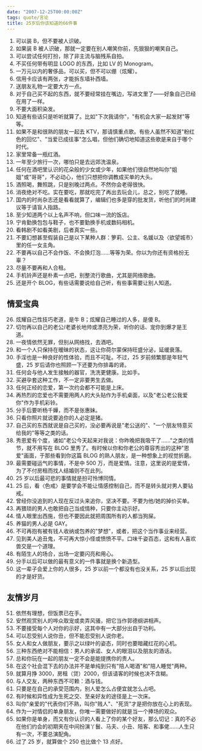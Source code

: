 ```yaml
---
date: "2007-12-25T00:00:00Z"
tags: quote/言论
title: 25岁后你该知道的66件事
---
```


1. 可以装 B，但不要被人识破。
2. 如果装 B 被人识破，那就一定要在别人嘲笑你前，先狠狠的嘲笑自己。
3. 可以尝试任何打扮，除了非主流与脑残系自拍。
4. 不买任何带有明显 LOGO 的东西，比如 LV 的 Monogram。
5. 一万元以内的奢侈品，可以买，但不可以绷（炫耀）。
6. 信用卡应该有两张，才能拆东墙补西墙。
7. 送朋友礼物一定要大方一点。
8. 对于自己买不起的东西，就不要经常挂在嘴边，写进文里了——好象自己已经在用了一样。 
9. 不要大面积染发。
10. 知道有些话只是听听就算了。比如"下次我请你"，"有机会大家一起发财"等等。
11. 如果不是和很熟的朋友一起去 KTV，那请慎重点歌。有些人虽然不知道"粉红色的回忆"、"当爱已成往事"怎么唱，但他们确切地知道这些歌是来自于哪个时代。
12. 家里常备一瓶红酒。
13. 一年至少旅行一次，哪怕只是去远郊洗温泉。
14. 任何在酒吧里认识的花朵般的少女或少年，如果他们很自然地叫你"姐姐"或"哥哥"，不必动心，他们只想把你调教成买单的大头。 
15. 酒照喝，舞照跳，只是别晚过两点。不然你会老得很快。
16. 消夜绝对不吃。实在要吃，那就吃完了再出去玩会儿，总之，别吃了就睡。
17. 国内的时尚杂志还是看看就算了，编辑们也多是穿的批发货，听他们的时尚建议等于请盲人指路。
18. 至少知道两个以上名声不响，但口味一流的饭店。
19. 宁肯勤换包包与鞋子，也不要勤换手机或数码相机。
20. 看韩剧不如看美剧，后者真实一些。
21. 不要幻想甚至假装自己是以下某种人群：箩莉、公主、名媛以及〈欲望城市〉里的任一女主角。 
22. 不要再以自己不会作饭、不会换灯泡……等等为荣。你以为你还有资格扮无辜？
23. 尽量不要再和人合租。
24. 手机铃声还是朴素一点吧，别整流行歌曲，尤其是网络歌曲。
25. 还是开个 BLOG，有些话需要说给自己听，有些事需要让别人知道。

## 情爱宝典
26. 炫耀自己性技巧老道，是牛 B；炫耀自己睡过的人多，是傻 B。
27. 切勿再以自己的老公/老婆长地帅或漂亮为荣，听你的话、宠你到爆才是王道。
28. 一夜情依然无罪，但别从网络找，去酒吧。
29. 和一个人只保持在暧昧的状态，这让你荷尔蒙保持旺盛分泌，延缓衰落。
30. 手淫也是一种良好的性体验，而且不可耻。不过，25 岁前频繁那是年轻气盛，25 岁后请你也照顾一下还要为你排毒的肾。
31. 任何会与他人发生接触的器官，洗洗更健康。比如手。
32. 买避孕套这种工作，不一定非要男生去做。
33. 任何正经的恋爱，第一次约会都不可能是上床。
34. 再热烈的恋爱也不需要用两人的大头贴作为手机桌面，以及"老公老公我爱你"作为手机彩铃。 
35. 分手后要听杨千嬅，而不是张惠妹。
36. 只看你照片就说要追你的人必定是猪。
37. 自己买的东西就说是自己买的，没必要再说是"老公送的"、"一个朋友特意买给我的"等等之类的话。
38. 秀恩爱有个度，诸如"老公今天起来对我说：你昨晚把我吸干了……"之类的情节，就不用写在 BLOG 里秀了。有时候以你和你老公的尊容秀出的这种"恩爱"画面，于那些看到你这篇 BLOG 的熟人朋友，是一种想象上的视觉折磨。
39. 最需要碰运气的事情，不是中 500 万，而是爱情。注意，这里说的是爱情，为了不付房租而找人结婚则不在此列。 
40. 25 岁以后最可悲的事情就是扮可怜博同情。
41. 25 后，看〈色戒〉是要学会不能让情感控制自己，而不是转头就对男人要钻戒。
42. 曾经你没追到的人现在反过头来追你，坚决不要。不要为他/她的掉价买单。
43. 再猥琐的男人也敢把自己当成情种，只要你主动示好。
44. 情人眼里出西施，但也不要因此就把周围所有的人都当狗屎。
45. 养猫的男人必是 GAY。
46. 不可再抱有被有钱人收纳或包养的"梦想"，或者，把这个当作事业来经营。 
47. 见到美人追丑鬼，不可再大惊小怪或愤愤不平。口味千姿百态，这和有人喜欢兽交是一个道理。
48. 有陌生人的场合，出场一定要闪亮和用心。
49. 分手以后可以做的最有意义的一件事就是换个新造型。
50. 这一辈子会爱上你的人很多，25 岁以前一个都没有也没关系，25 岁以后出现的才是好货。

## 友情岁月
51. 依然有理想，但饭票已在手。
52. 安然观赏别人的哗众取宠或卖弄风骚，把它当作郭德纲讲相声。 
53. 不要接受每个人对你的示好，这其中有一大部分出自于功利。
54. 可以忍受别人说你丑，但不能忍受别人说你老。
55. 女人和女人做朋友，要示之以绿叶的姿态，同时也要暗藏红花的心机。
56. 三种东西绝对不能相信：男人的承诺、女人的眼泪以及朋友的酒话。
57. 总和你玩在一起的朋友一定不会是能提携你的贵人。
58. 在这个社会混下去的办法并不是单纯到只有"陪人喝酒"和"陪人睡觉"两种。
59. 就算月挣 3000，房租（贷）2000，但该请客的时候也决不含糊。 
60. 与人交友，两种东西不可赖：酒与钱。
61. 只要是在自己的承受范围内，别人爱怎么占便宜就怎么占吧。
62. 有时候和异性成为生死之交、至亲好友的途径是上一次床。
63. 叫你"亲爱的"代表你们不熟，叫你"贱人"、"死货"才是把你放在心上的表现。
64. 作为一对情侣的单身朋友，你唯一需要做好的就是当一个捧场的观众。
65. 如果你是单身，而又有你认识的人看上了你的某个好友，那么切记：真的不必在他们约会的初期夹在中间扮演丫鬟、马夫、小丑、陪客、和事佬……人生只有一次，不要总演配角。 
66. 过了 25 岁，就算做个 250 也比做个 13 点好。</font>
